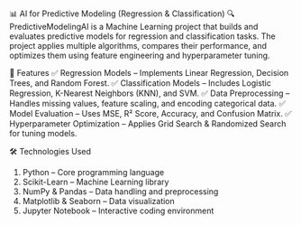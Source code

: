 📊 AI for Predictive Modeling (Regression & Classification)
🔍 PredictiveModelingAI is a Machine Learning project that builds and evaluates predictive models for regression and classification tasks. The project applies multiple algorithms, compares their performance, and optimizes them using feature engineering and hyperparameter tuning.

📌 Features
✅ Regression Models – Implements Linear Regression, Decision Trees, and Random Forest.
✅ Classification Models – Includes Logistic Regression, K-Nearest Neighbors (KNN), and SVM.
✅ Data Preprocessing – Handles missing values, feature scaling, and encoding categorical data.
✅ Model Evaluation – Uses MSE, R² Score, Accuracy, and Confusion Matrix.
✅ Hyperparameter Optimization – Applies Grid Search & Randomized Search for tuning models.

🛠️ Technologies Used
1. Python – Core programming language
2. Scikit-Learn – Machine Learning library
3. NumPy & Pandas – Data handling and preprocessing
4. Matplotlib & Seaborn – Data visualization
5. Jupyter Notebook – Interactive coding environment
